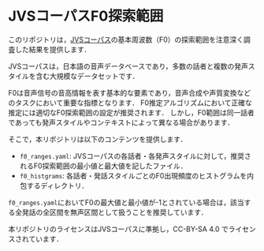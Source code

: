 # JVSコーパスF0探索範囲

このリポジトリは，[JVSコーパス](https://sites.google.com/site/shinnosuketakamichi/research-topics/jvs_corpus?pli=1)の基本周波数（F0）の探索範囲を注意深く調査した結果を提供します．

JVSコーパスは，日本語の音声データベースであり，多数の話者と複数の発声スタイルを含む大規模なデータセットです．

F0は音声信号の音高情報を表す基本的な要素であり，音声合成や声質変換などのタスクにおいて重要な指標となります．
F0推定アルゴリズムにおいて正確な推定には適切なF0探索範囲の設定が推奨されます．
しかし，F0範囲は同一話者であっても発声スタイルやコンテキストによって異なる場合があります．

そこで，本リポジトリは以下のコンテンツを提供します．
- `f0_ranges.yaml`: JVSコーパスの各話者・各発声スタイルに対して，推奨されるF0探索範囲の最小値と最大値を記したファイル．
- `f0_histgrams`: 各話者・発話スタイルごとのF0出現頻度のヒストグラムを内包するディレクトリ．

`f0_ranges.yaml`においてF0の最大値と最小値が-1とされている場合は，該当する全発話の全区間を無声区間として扱うことを推奨しています．

本リポジトリのライセンスはJVSコーパスに準拠し，CC-BY-SA 4.0 でライセンスされています．